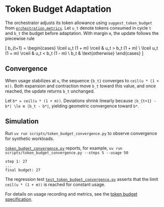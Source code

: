 # Token Budget Adaptation

The orchestrator adjusts its token allowance using
`suggest_token_budget` from
[`orchestration.metrics`](../../src/autoresearch/orchestration/metrics.py).
Let `u_t` denote tokens consumed in cycle `t` and `b_t` the budget before
adaptation. With margin `m`, the update follows the piecewise rule

\[
b_{t+1} =
\begin{cases}
\lceil u_t (1 + m) \rceil & u_t > b_t (1 + m) \\
\lceil u_t (1 + m) \rceil & u_t < b_t (1 - m) \\
b_t & \text{otherwise}
\end{cases}
\]

## Convergence

When usage stabilizes at `u`, the sequence `{b_t}` converges to
`ceil(u * (1 + m))`. Both expansion and contraction move `b_t` toward this
value, and once reached, the update returns `b_t` unchanged.

Let `b* = ceil(u * (1 + m))`. Deviations shrink linearly because
`|b_{t+1} - b*| \le m |b_t - b*|`, yielding geometric convergence toward
`b*`.

## Simulation

Run `uv run scripts/token_budget_convergence.py` to observe convergence
for synthetic workloads.

[`token_budget_convergence.py`](../../scripts/token_budget_convergence.py)
reports, for example,
`uv run scripts/token_budget_convergence.py --steps 5 --usage 50`
```
step 1: 27
...
final budget: 27
```

The regression test
[`test_token_budget_convergence.py`](../../tests/unit/test_token_budget_convergence.py)
asserts that the limit `ceil(u * (1 + m))` is reached for constant usage.

For details on usage recording and metrics, see the
[token budget specification](../token_budget_spec.md).

